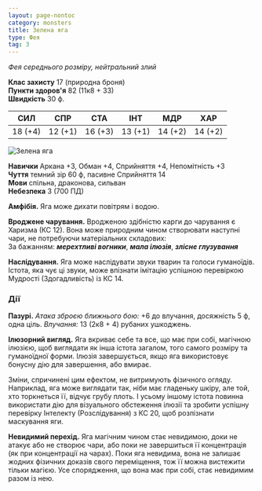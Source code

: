 ```yaml
---
layout: page-nontoc
category: monsters
title: Зелена яга
type: Фея
tag: 3
---
```


_Фея середнього розміру, нейтральний злий_

**Клас захисту** 17 (природна броня)    
**Пункти здоров'я** 82 (11к8 + 33)    
**Швидкість** 30 ф.

| СИЛ     | СПР     | СТА     | ІНТ     | МДР     | ХАР     |
| ------- | ------- | ------- | ------- | ------- | ------- |
| 18 (+4) | 12 (+1) | 16 (+3) | 13 (+1) | 14 (+2) | 14 (+2) |

![Зелена яга](https://www.dndbeyond.com/avatars/thumbnails/30788/618/1000/1000/638062177566175594.png)

**Навички** Аркана +3, Обман +4, Сприйняття +4, Непомітність +3    
**Чуття** темний зір 60 ф, пасивне Сприйняття 14    
**Мови** спільна, драконова, сильван    
**Небезпека** 3 (700 ПД)

**Амфібія.** Яга може дихати повітрям і водою.    

**Вроджене чарування.** Вродженою здібністю карги до чарування є Харизма (КС 12). Вона може природним чином створювати наступні чари, не потребуючи матеріальних складових:    
За бажанням: **_мерехтливі вогники_**, **_мала ілюзія_**, **_злісне глузування_**    

**Наслідування.** Яга може наслідувати звуки тварин та голоси гуманоїдів. Істота, яка чує ці звуки, може впізнати імітацію успішною перевіркою Мудрості (Здогадливість) із КС 14.

### Дії
**Пазурі.** _Атака зброєю ближнього бою:_ +6 до влучання, досяжність 5 ф, одна ціль. _Влучання:_ 13 (2к8 + 4) рубаних ушкоджень.    

**Ілюзорний вигляд.** Яга вкриває себе та все, що має при собі, магічною ілюзією, щоб виглядати як інша істота загалом, того самого розміру та гуманоїдної форми. Ілюзія завершується, якщо яга використовує бонусну дію для завершення, або вмирає.    

Зміни, спричинені цим ефектом, не витримують фізичного огляду. Наприклад, яга може виглядати так, ніби має гладеньку шкіру, але той, хто торкнеться її, відчує грубу плоть. І усьому іншому істота повинна використати дію для візуального обстеження ілюзії та зробити успішну перевірку Інтелекту (Розслідування) з КС 20, щоб розпізнати маскування яги.    

**Невидимий перехід.** Яга магічним чином стає невидимою, доки не атакує або не створює чари, або поки не завершиться її концентрація (як при концентрації на чарах). Поки яга невидима, вона не залишає жодних фізичних доказів свого переміщення, тож її можна вистежити тільки магією. Усе спорядження, що вона має при собі, стає невидимим разом із нею.
